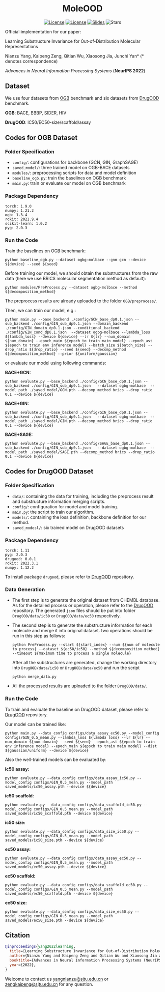 <h1 align="center"><b>MoleOOD</b></h1>
<p align="center">
    <a href="https://openreview.net/forum?id=2nWUNTnFijm"> <img alt="License" src="https://img.shields.io/static/v1?label=Pub&message=NeurIPS%2722&color=blue"></a>
    <a href="https://github.com/yangnianzu0515/MoleOOD/blob/master/LICENSE"> <img alt="License" src="https://img.shields.io/github/license/yangnianzu0515/MoleOOD?color=green"></a>
    <a href="https://yangnianzu0515.github.io/slides/paper4-slides-moleood.pdf"> <img src="https://img.shields.io/badge/Slides-grey?&logo=MicrosoftPowerPoint&logoColor=red" alt="Slides"></a>
    <img src="https://img.shields.io/github/stars/yangnianzu0515/MoleOOD?color=yellow&label=Star" alt="Stars">
</p>

Official implementation for our paper:

Learning Substructure Invariance for Out-of-Distribution Molecular Representations

Nianzu Yang, Kaipeng Zeng, Qitian Wu, Xiaosong Jia, Junchi Yan* (* denotes correspondence)

*Advances in Neural Information Processing Systems* (**NeurIPS 2022**)


## Dataset

We use four datasets from [OGB](https://ogb.stanford.edu/) benchmark and six datasets from [DrugOOD](https://github.com/tencent-ailab/DrugOOD) benchmark.

**OGB**: BACE, BBBP, SIDER, HIV

**DrugOOD**: IC50/EC50-size/scaffold/assay



## Codes for OGB Dataset

### Folder Specification

- ```config/```: configurations for backbone (GCN, GIN, GraphSAGE)
- ```saved_model/```: three trained model on OGB-BACE datasets
- ```modules/```: preprocessing scripts for data and model definition
- ```baseline_ogb.py```: train the baselines on OGB benchmark
- ```main.py```: train or evaluate our model on OGB benchmark

### Package Dependency

```
torch: 1.9.0
numpy: 1.21.2
ogb: 1.3.4
rdkit: 2021.9.4
scikit-learn: 1.0.2
pyg: 2.0.3
```

### Run the Code

Train the baselines on OGB benchmark:

``` 
python baseline_ogb.py --dataset ogbg-molbace --gnn gcn --device ${device} --seed ${seed}
```

Before training our model, we should obtain the substructures from the raw data (here we use BRICS molecular segmentation method as default):

```
python modules/PreProcess.py --dataset ogbg-molbace --method ${decomposition_method}
```

The preprocess results are already uploaded to the folder ```OGB/preprocess/```. 

Then, we can train our model, e.g.:

```
python main.py --base_backend ./config/GCN_base_dp0.1.json --sub_backend ./config/GIN_sub_dp0.1.json --domain_backend ./config/GIN_domain_dp0.1.json --conditional_backend ./config/GIN_cond_dp0.1.json  --dataset ogbg-molbace --lambda_loss ${lambda_loss} --device ${device} --lr ${lr} --num_domain ${num_domain} --epoch_main ${epoch to train main model} --epoch_ast ${epoch to train env inference model} --batch_size ${batch_size} --drop_ratio ${drop_ratio} --seed ${seed} --decomp_method ${decomposition_method} --prior ${uniform/gaussian}
```

or evaluate our model using following commands:

**BACE+GCN:**

```
python evaluate.py --base_backend ./config/GCN_base_dp0.1.json --sub_backend ./config/GIN_sub_dp0.1.json   --dataset ogbg-molbace  --model_path ./saved_model/GCN.pth --decomp_method brics --drop_ratio 0.1 --device ${device} 
```

**BACE+GIN:**

```
python evaluate.py --base_backend ./config/GIN_base_dp0.1.json --sub_backend ./config/GIN_sub_dp0.1.json   --dataset ogbg-molbace  --model_path ./saved_model/GIN.pth --decomp_method brics --drop_ratio 0.1 --device ${device} 
```

**BACE+SAGE:**

```
python evaluate.py --base_backend ./config/SAGE_base_dp0.1.json --sub_backend ./config/GIN_sub_dp0.1.json   --dataset ogbg-molbace  --model_path ./saved_model/SAGE.pth --decomp_method brics --drop_ratio 0.1 --device ${device} 
```



## Codes for DrugOOD Dataset

### Folder Specification

- ```data/```: containing the data for training, including the preprocess result and substructure information merging scripts.
- ```config/```: configuration for model and model training.
- ```main.py```: the script to train our algorithm.
- ```models/```: containing the loss definition, backbone definition for our method.
- ```saved_modesl/```: six trained model on DrugOOD datasets

### Package Dependency

```
torch: 1.11
pyg: 2.0.3
drugood: 0.0.1
rdkit: 2022.3.1
numpy: 1.12.2
```

To install package ```drugood```, please refer to [DrugOOD](https://github.com/tencent-ailab/DrugOOD)  repository. 

### Data Generation

- The first step is to generate the original dataset from CHEMBL database. As for the detailed process or operation, please refer to the  [DrugOOD](https://github.com/tencent-ailab/DrugOOD)  repository. The generated ```json```  files should be put into folder ```DrugOOD/data/ic50``` or ```DrugOOD/data/ec50``` respectively.

- The second step is to generate the substructure information for each molecule and merge it into original dataset. two operations should be run in this step as follows:

  ```
  python PreProcess.py --start ${start_index} --num ${num of molecule to process} --dataset ${ec50/ic50} --method ${decomposition method} --timeout ${maximum time to process a single molecule}
  ```

  After all the substructures are generated, change the working directory into ```DrugOOD/data/ic50``` or ```DrugOOD/data/ec50``` and run the script

  ```
  python merge_data.py
  ```

- All the processed results are uploaded to the folder ```DrugOOD/data/```. 

### Run the Code

To train and evaluate the baseline on DrugOOD dataset, please refer to  [DrugOOD](https://github.com/tencent-ailab/DrugOOD)  repository. 

Our model can be trained like:

```
python main.py --data_config configs/data_assay_ec50.py --model_config configs/GIN_0.5_mean.py --lambda_loss ${lambda loss} --lr ${lr} --num_domain ${num domain} --seed ${seed} --epoch_ast ${epoch to train env inference model} --epoch_main ${epoch to train main model} --dist ${gaussian/uniform} --device ${device}
```

Also the well-trained models can be evaluated by:

**ic50 assay:**

```
python evaluate.py --data_config configs/data_assay_ic50.py --model_config configs/GIN_0.5_mean.py --model_path saved_models/ic50_assay.pth --device ${device}
```

**ic50 scaffold:**

```
python evaluate.py --data_config configs/data_scaffold_ic50.py --model_config configs/GIN_0.5_mean.py --model_path saved_models/ic50_scaffold.pth --device ${device}
```

**ic50 size:**

```
python evaluate.py --data_config configs/data_size_ic50.py --model_config configs/GIN_0.5_mean.py --model_path saved_models/ic50_size.pth --device ${device}
```

**ec50 assay:**

```
python evaluate.py --data_config configs/data_assay_ec50.py --model_config configs/GIN_0.5_mean.py --model_path saved_models/ec50_assay.pth --device ${device}
```

**ec50 scaffold:**

```
python evaluate.py --data_config configs/data_scaffold_ec50.py --model_config configs/GIN_0.5_mean.py --model_path saved_models/ec50_scaffold.pth --device ${device}
```

**ec50 size:**

```
python evaluate.py --data_config configs/data_size_ec50.py --model_config configs/GIN_0.5_mean.py --model_path saved_models/ec50_size.pth --device ${device}
```



## Citation

```bibtex
@inproceedings{yang2022learning,
  title={Learning Substructure Invariance for Out-of-Distribution Molecular Representations},
  author={Nianzu Yang and Kaipeng Zeng and Qitian Wu and Xiaosong Jia and Junchi Yan},
  booktitle={Advances in Neural Information Processing Systems (NeurIPS)},
  year={2022},
}
```


Welcome to contact us [yangnianzu@sjtu.edu.cn](mailto:yangnianzu@sjtu.edu.cn) or [zengkaipeng@sjtu.edu.cn](mailto:zengkaipeng@sjtu.edu.cn) for any question.
